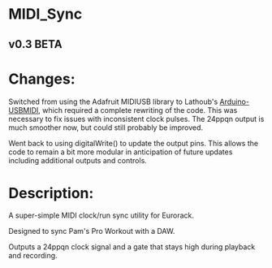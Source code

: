 # MIDI_Sync
 
 ## v0.3 BETA
 
# Changes:
Switched from using the Adafruit MIDIUSB library to Lathoub's [Arduino-USBMIDI](https://github.com/lathoub/Arduino-USBMIDI/tree/master), which required a complete rewriting of the code. This was necessary to fix issues with inconsistent clock pulses. The 24ppqn output is much smoother now, but could still probably be improved.
	
Went back to using digitalWrite() to update the output pins. This allows the code to remain a bit more modular in anticipation of future updates including additional outputs and controls.
 
# Description:
 
A super-simple MIDI clock/run sync utility for Eurorack.

Designed to sync Pam's Pro Workout with a DAW.

Outputs a 24ppqn clock signal and a gate that stays high during playback and recording.
